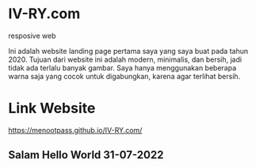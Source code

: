 # IV-RY.com
resposive web

Ini adalah website landing page pertama saya yang saya buat pada tahun 2020. Tujuan dari website ini adalah modern, minimalis, dan bersih, jadi tidak ada terlalu banyak gambar. Saya hanya menggunakan beberapa warna saja yang cocok untuk digabungkan, karena agar terlihat bersih. 


# Link Website
https://menootpass.github.io/IV-RY.com/

## Salam Hello World 31-07-2022
